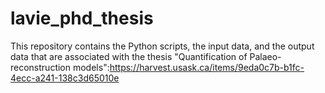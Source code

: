 # lavie_phd_thesis
This repository contains the Python scripts, the input data, and the output data that are associated with the thesis "Quantification of Palaeo-reconstruction models":https://harvest.usask.ca/items/9eda0c7b-b1fc-4ecc-a241-138c3d65010e

